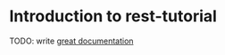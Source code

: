 # Introduction to rest-tutorial

TODO: write [great documentation](http://jacobian.org/writing/what-to-write/)
